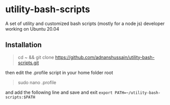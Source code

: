 # utility-bash-scripts
A set of utility and customized bash scripts (mostly for a node js) developer working on Ubuntu 20.04

## Installation
>cd ~ && git clone https://github.com/adnanshussain/utility-bash-scripts.git

then edit the .profile script in your home folder root
>sudo nano .profile

and add the following line and save and exit
`export PATH=~/utility-bash-scripts:$PATH`



